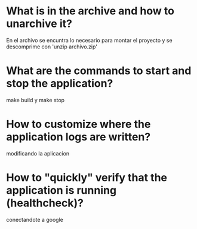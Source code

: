 # What is in the archive and how to unarchive it?
En el archivo se encuntra lo necesario para montar el proyecto y se descomprime con 'unzip archivo.zip'

# What are the commands to start and stop the application?
make build y make stop

# How to customize where the application logs are written?
modificando la aplicacion

# How to "quickly" verify that the application is running (healthcheck)?
conectandote a google

